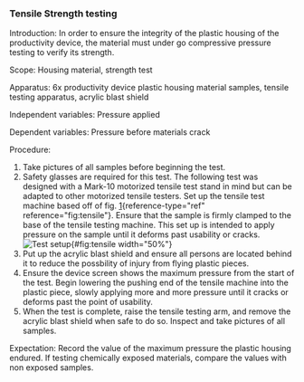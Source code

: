 ### Tensile Strength testing
Introduction: In order to ensure the integrity of the plastic housing of the productivity device, the material must under go compressive pressure testing to verify its strength.

Scope: Housing material, strength test 

Apparatus: 6x productivity device plastic housing material samples, tensile testing apparatus, acrylic blast shield

Independent variables: Pressure applied

Dependent variables: Pressure before materials crack

Procedure:
1. Take pictures of all samples before beginning the test.
2. Safety glasses are required for this test. The following test was designed with a Mark-10 motorized tensile test stand in mind but can be adapted to other motorized tensile testers. Set up the tensile test machine based off of fig. [1](#fig:tensile){reference-type="ref" reference="fig:tensile"}. Ensure that the sample is firmly clamped to the base of the tensile testing machine. This set up is intended to apply pressure on the sample until it deforms past usability or cracks.
    ![Test setup](tensile.jpg){#fig:tensile width="50%"}
3. Put up the acrylic blast shield and ensure all persons are located behind it to reduce the possbility of injury from flying plastic pieces.
4. Ensure the device screen shows the maximum pressure from the start of the test. Begin lowering the pushing end of the tensile machine into the plastic piece, slowly applying more and more pressure until it cracks or deforms past the point of usability.
8. When the test is complete, raise the tensile testing arm, and remove the acrylic blast shield when safe to do so. Inspect and take pictures of all samples.

Expectation: Record the value of the maximum pressure the plastic housing endured. If testing chemically exposed materials, compare the values with non exposed samples.
